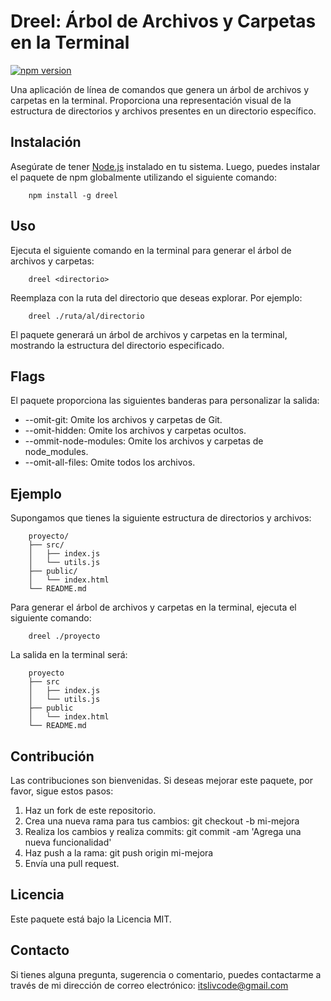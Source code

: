 # Dreel: Árbol de Archivos y Carpetas en la Terminal

[![npm version](https://img.shields.io/npm/v/dreel.svg)](https://www.npmjs.com/package/dreel)

Una aplicación de línea de comandos que genera un árbol de archivos y carpetas en la terminal. Proporciona una representación visual de la estructura de directorios y archivos presentes en un directorio específico.

## Instalación

Asegúrate de tener [Node.js](https://nodejs.org) instalado en tu sistema. Luego, puedes instalar el paquete de npm globalmente utilizando el siguiente comando:

```shell
    npm install -g dreel
```

## Uso
Ejecuta el siguiente comando en la terminal para generar el árbol de archivos y carpetas:

```shell
    dreel <directorio>
```

Reemplaza <directorio> con la ruta del directorio que deseas explorar. Por ejemplo:

```shell
    dreel ./ruta/al/directorio
```

El paquete generará un árbol de archivos y carpetas en la terminal, mostrando la estructura del directorio especificado.

## Flags
El paquete proporciona las siguientes banderas para personalizar la salida:
- --omit-git: Omite los archivos y carpetas de Git.
- --omit-hidden: Omite los archivos y carpetas ocultos.
- --ommit-node-modules: Omite los archivos y carpetas de node_modules.
- --omit-all-files: Omite todos los archivos.

## Ejemplo
Supongamos que tienes la siguiente estructura de directorios y archivos:

```shell
    proyecto/
    ├── src/
    │   ├── index.js
    │   └── utils.js
    ├── public/
    │   └── index.html
    └── README.md
```

Para generar el árbol de archivos y carpetas en la terminal, ejecuta el siguiente comando:

```shell
    dreel ./proyecto
```

La salida en la terminal será:

```shell
    proyecto
    ├── src
    │   ├── index.js
    │   └── utils.js
    ├── public
    │   └── index.html
    └── README.md
```

## Contribución
Las contribuciones son bienvenidas. Si deseas mejorar este paquete, por favor, sigue estos pasos:

1. Haz un fork de este repositorio.
2. Crea una nueva rama para tus cambios: git checkout -b mi-mejora
3. Realiza los cambios y realiza commits: git commit -am 'Agrega una nueva funcionalidad'
4. Haz push a la rama: git push origin mi-mejora
5. Envía una pull request.

## Licencia
Este paquete está bajo la Licencia MIT.

## Contacto
Si tienes alguna pregunta, sugerencia o comentario, puedes contactarme a través de mi dirección de correo electrónico:
[itslivcode@gmail.com](itslivcode@gmail.com)
